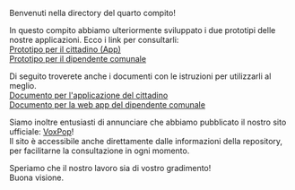 Benvenuti nella directory del quarto compito!    

In questo compito abbiamo ulteriormente sviluppato i due prototipi delle nostre applicazioni. Ecco i link per consultarli:     
[Prototipo per il cittadino (App)](https://www.figma.com/proto/eQHKNuZolaYJdbx9dhoKYV/prototipo-app-VoxPop-COPIA-PER-REVISIONE?node-id=0-1&t=rHIRvcCHYHxqB4xB-1)      
[Prototipo per il dipendente comunale](https://www.figma.com/proto/qzYeEaHquSmLlf9sz3ycIN/Website?node-id=330-486&node-type=frame&t=85AyK3hcZb5FfjUM-1&scaling=scale-down&content-scaling=fixed&page-id=144%3A30&starting-point-node-id=330%3A486&show-proto-sidebar=1)   

Di seguito troverete anche i documenti con le istruzioni per utilizzarli al meglio.   
[Documento per l'applicazione del cittadino](https://docs.google.com/document/d/1-w85qLtTxxF7b9IEgoFrGGmvr6yyS-DcB9u2Uhbl2bk/edit?usp=sharing)     
[Documento per la web app del dipendente comunale](https://docs.google.com/document/d/1WtjHmVw1PTIj1MkjpnYFQ4_l6cGFwpjXp8lfp3tcm7I/edit?tab=t.0)       

Siamo inoltre entusiasti di annunciare che abbiamo pubblicato il nostro sito ufficiale: [VoxPop](https://aliceemonti14.wixsite.com/voxpop)!  
Il sito è accessibile anche direttamente dalle informazioni della repository, per facilitarne la consultazione in ogni momento.    

Speriamo che il nostro lavoro sia di vostro gradimento!   
Buona visione.    
